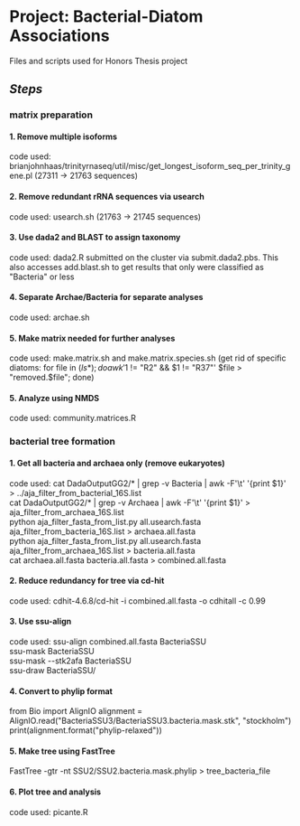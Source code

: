 # Project: Bacterial-Diatom Associations
Files and scripts used for Honors Thesis project

## __*Steps*__
### **matrix preparation**
#### 1. Remove multiple isoforms
code used: brianjohnhaas/trinityrnaseq/util/misc/get_longest_isoform_seq_per_trinity_gene.pl (27311 -> 21763 sequences)
#### 2. Remove redundant rRNA sequences via usearch
code used: usearch.sh (21763 -> 21745 sequences)
#### 3. Use dada2 and BLAST to assign taxonomy
code used: dada2.R submitted on the cluster via submit.dada2.pbs. 
           This also accesses add.blast.sh to get results that only
           were classified as "Bacteria" or less
#### 4. Separate Archae/Bacteria for separate analyses
code used: archae.sh
#### 5. Make matrix needed for further analyses
code used: make.matrix.sh and make.matrix.species.sh (get rid of specific diatoms: for file in $(ls *); do awk '$1 != "R2" && $1 != "R37"' $file > "removed.$file"; done)
#### 5. Analyze using NMDS
code used: community.matrices.R
   
       

### **bacterial tree formation**
#### 1. Get all bacteria and archaea only (remove eukaryotes)
code used: cat DadaOutputGG2/* | grep -v Bacteria |  awk -F'\t' '{print $1}' > ../aja_filter_from_bacterial_16S.list   
cat DadaOutputGG2/* | grep -v Archaea |  awk -F'\t' '{print $1}' > aja_filter_from_archaea_16S.list    
python aja_filter_fasta_from_list.py all.usearch.fasta aja_filter_from_bacteria_16S.list > archaea.all.fasta    
python aja_filter_fasta_from_list.py all.usearch.fasta aja_filter_from_archaea_16S.list > bacteria.all.fasta   
cat archaea.all.fasta bacteria.all.fasta > combined.all.fasta    
#### 2. Reduce redundancy for tree via cd-hit
code used: cdhit-4.6.8/cd-hit -i combined.all.fasta -o cdhitall -c 0.99    
#### 3. Use ssu-align
code used: ssu-align combined.all.fasta BacteriaSSU   
ssu-mask BacteriaSSU   
ssu-mask --stk2afa BacteriaSSU   
ssu-draw BacteriaSSU/   
#### 4. Convert to phylip format
from Bio import AlignIO
alignment = AlignIO.read("BacteriaSSU3/BacteriaSSU3.bacteria.mask.stk", "stockholm")
print(alignment.format("phylip-relaxed"))
#### 5. Make tree using FastTree
FastTree -gtr -nt SSU2/SSU2.bacteria.mask.phylip > tree_bacteria_file
#### 6. Plot tree and analysis
code used: picante.R
